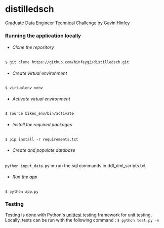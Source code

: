 # distilledsch
Graduate Data Engineer Technical Challenge by Gavin Hinfey




### Running the application locally
* ###### Clone the repository
 ```$ git clone https://github.com/hinfeyg2/distilledsch.git```
 * ###### Create virtual environment
 ```$ virtualenv venv```
* ###### Activate virtual environment
```$ source bikes_env/bin/activate```
* ###### Install the required packages
```$ pip install -r requirements.txt```
* ###### Create and populate database
```python input_data.py```
or run the sql commands in ddl_dml_scripts.txt
* ###### Run the app
```$ python app.py```

### Testing
Testing is done with Python's [unittest](https://docs.python.org/3/library/unittest.html#module-unittest) testing framework for unit testing. Locally, tests can be run with the following command :
```$ python test.py -v```
